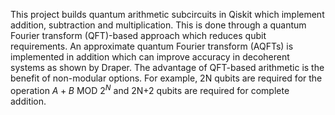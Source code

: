 This project builds quantum arithmetic subcircuits in Qiskit which implement addition, subtraction and multiplication. This is done through a quantum Fourier transform
(QFT)-based approach which reduces qubit requirements. An approximate quantum Fourier transform (AQFTs) is implemented in addition which can improve accuracy in 
decoherent systems as shown by Draper. 
The advantage of QFT-based arithmetic is the benefit of non-modular options. For example, 2N qubits are required for the operation $A+B \text{ MOD } 2^N$
and 2N+2 qubits are required for complete addition. 


